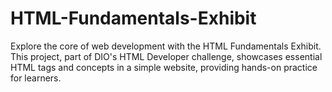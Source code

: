 # HTML-Fundamentals-Exhibit
Explore the core of web development with the HTML Fundamentals Exhibit. This project, part of DIO's HTML Developer challenge, showcases essential HTML tags and concepts in a simple website, providing hands-on practice for learners.
